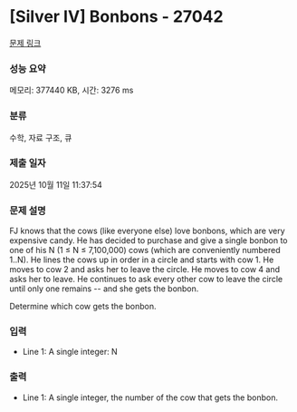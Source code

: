 # [Silver IV] Bonbons - 27042 

[문제 링크](https://www.acmicpc.net/problem/27042) 

### 성능 요약

메모리: 377440 KB, 시간: 3276 ms

### 분류

수학, 자료 구조, 큐

### 제출 일자

2025년 10월 11일 11:37:54

### 문제 설명

<p>FJ knows that the cows (like everyone else) love bonbons, which are very expensive candy. He has decided to purchase and give a single bonbon to one of his N (1 ≤ N ≤ 7,100,000) cows (which are conveniently numbered 1..N).  He lines the cows up in order in a circle and starts with cow 1.  He moves to cow 2 and asks her to leave the circle.  He moves to cow 4 and asks her to leave. He continues to ask every other cow to leave the circle until only one remains -- and she gets the bonbon.</p>

<p>Determine which cow gets the bonbon.</p>

### 입력 

 <ul>
	<li>Line 1: A single integer: N</li>
</ul>

### 출력 

 <ul>
	<li>Line 1: A single integer, the number of the cow that gets the bonbon.</li>
</ul>


